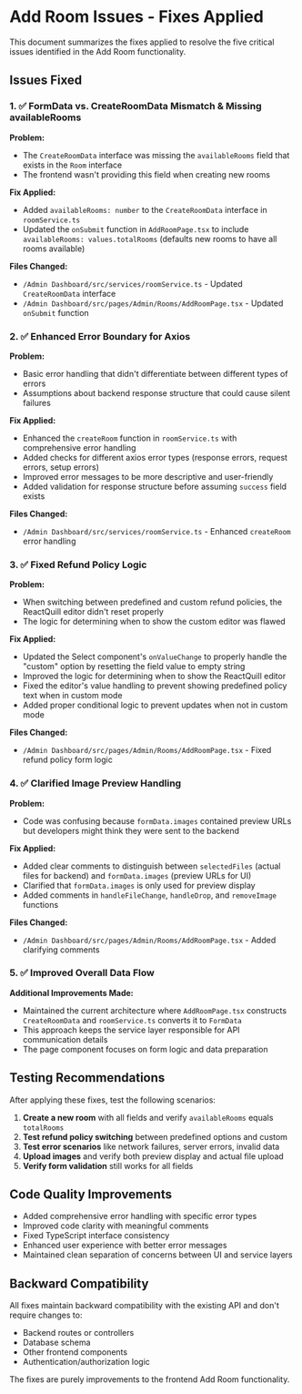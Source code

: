 # Add Room Issues - Fixes Applied

This document summarizes the fixes applied to resolve the five critical issues identified in the Add Room functionality.

## Issues Fixed

### 1. ✅ FormData vs. CreateRoomData Mismatch & Missing availableRooms

**Problem:** 
- The `CreateRoomData` interface was missing the `availableRooms` field that exists in the `Room` interface
- The frontend wasn't providing this field when creating new rooms

**Fix Applied:**
- Added `availableRooms: number` to the `CreateRoomData` interface in `roomService.ts`
- Updated the `onSubmit` function in `AddRoomPage.tsx` to include `availableRooms: values.totalRooms` (defaults new rooms to have all rooms available)

**Files Changed:**
- `/Admin Dashboard/src/services/roomService.ts` - Updated `CreateRoomData` interface
- `/Admin Dashboard/src/pages/Admin/Rooms/AddRoomPage.tsx` - Updated `onSubmit` function

### 2. ✅ Enhanced Error Boundary for Axios

**Problem:** 
- Basic error handling that didn't differentiate between different types of errors
- Assumptions about backend response structure that could cause silent failures

**Fix Applied:**
- Enhanced the `createRoom` function in `roomService.ts` with comprehensive error handling
- Added checks for different axios error types (response errors, request errors, setup errors)
- Improved error messages to be more descriptive and user-friendly
- Added validation for response structure before assuming `success` field exists

**Files Changed:**
- `/Admin Dashboard/src/services/roomService.ts` - Enhanced `createRoom` error handling

### 3. ✅ Fixed Refund Policy Logic

**Problem:** 
- When switching between predefined and custom refund policies, the ReactQuill editor didn't reset properly
- The logic for determining when to show the custom editor was flawed

**Fix Applied:**
- Updated the Select component's `onValueChange` to properly handle the "custom" option by resetting the field value to empty string
- Improved the logic for determining when to show the ReactQuill editor
- Fixed the editor's value handling to prevent showing predefined policy text when in custom mode
- Added proper conditional logic to prevent updates when not in custom mode

**Files Changed:**
- `/Admin Dashboard/src/pages/Admin/Rooms/AddRoomPage.tsx` - Fixed refund policy form logic

### 4. ✅ Clarified Image Preview Handling

**Problem:** 
- Code was confusing because `formData.images` contained preview URLs but developers might think they were sent to the backend

**Fix Applied:**
- Added clear comments to distinguish between `selectedFiles` (actual files for backend) and `formData.images` (preview URLs for UI)
- Clarified that `formData.images` is only used for preview display
- Added comments in `handleFileChange`, `handleDrop`, and `removeImage` functions

**Files Changed:**
- `/Admin Dashboard/src/pages/Admin/Rooms/AddRoomPage.tsx` - Added clarifying comments

### 5. ✅ Improved Overall Data Flow

**Additional Improvements Made:**
- Maintained the current architecture where `AddRoomPage.tsx` constructs `CreateRoomData` and `roomService.ts` converts it to `FormData`
- This approach keeps the service layer responsible for API communication details
- The page component focuses on form logic and data preparation

## Testing Recommendations

After applying these fixes, test the following scenarios:

1. **Create a new room** with all fields and verify `availableRooms` equals `totalRooms`
2. **Test refund policy switching** between predefined options and custom
3. **Test error scenarios** like network failures, server errors, invalid data
4. **Upload images** and verify both preview display and actual file upload
5. **Verify form validation** still works for all fields

## Code Quality Improvements

- Added comprehensive error handling with specific error types
- Improved code clarity with meaningful comments
- Fixed TypeScript interface consistency
- Enhanced user experience with better error messages
- Maintained clean separation of concerns between UI and service layers

## Backward Compatibility

All fixes maintain backward compatibility with the existing API and don't require changes to:
- Backend routes or controllers
- Database schema
- Other frontend components
- Authentication/authorization logic

The fixes are purely improvements to the frontend Add Room functionality.

